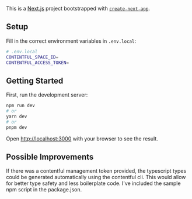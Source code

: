 This is a [Next.js](https://nextjs.org/) project bootstrapped with [`create-next-app`](https://github.com/vercel/next.js/tree/canary/packages/create-next-app).

## Setup

Fill in the correct environment variables in `.env.local`:

```bash
# .env.local
CONTENTFUL_SPACE_ID=
CONTENTFUL_ACCESS_TOKEN=
```

## Getting Started

First, run the development server:

```bash
npm run dev
# or
yarn dev
# or
pnpm dev
```

Open [http://localhost:3000](http://localhost:3000) with your browser to see the result.

## Possible Improvements

If there was a contentful management token provided, the typescript types could be generated automatically using the contentful cli. This would allow for better type safety and less boilerplate code.
I've included the sample npm script in the package.json.
